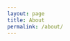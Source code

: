 ```yaml
---
layout: page
title: About
permalink: /about/
---
```


<script src="//about.me/embed/roger.santos"></script>
